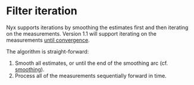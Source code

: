 # Filter iteration
Nyx supports iterations by smoothing the estimates first and then iterating on the measurements. Version 1.1 will support iterating on the measurements [until convergence](https://gitlab.com/nyx-space/nyx/-/issues/168).

The algorithm is straight-forward:

1. Smooth all estimates, or until the end of the smoothing arc (cf. [smoothing](/MathSpec/navigation/smoothing/)).
2. Process all of the measurements sequentially forward in time.